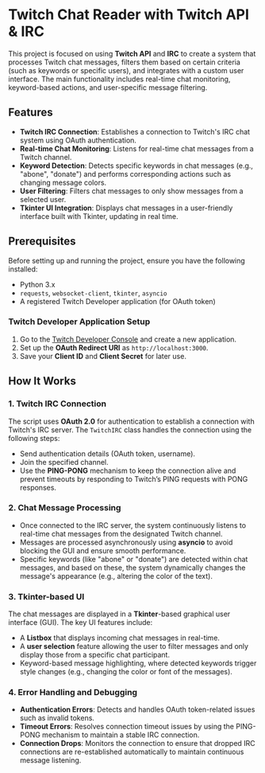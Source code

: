 # Twitch Chat Reader with Twitch API & IRC

This project is focused on using **Twitch API** and **IRC** to create a system that processes Twitch chat messages, filters them based on certain criteria (such as keywords or specific users), and integrates with a custom user interface. The main functionality includes real-time chat monitoring, keyword-based actions, and user-specific message filtering.

## Features
- **Twitch IRC Connection**: Establishes a connection to Twitch's IRC chat system using OAuth authentication.
- **Real-time Chat Monitoring**: Listens for real-time chat messages from a Twitch channel.
- **Keyword Detection**: Detects specific keywords in chat messages (e.g., "abone", "donate") and performs corresponding actions such as changing message colors.
- **User Filtering**: Filters chat messages to only show messages from a selected user.
- **Tkinter UI Integration**: Displays chat messages in a user-friendly interface built with Tkinter, updating in real time.

## Prerequisites
Before setting up and running the project, ensure you have the following installed:

- Python 3.x
- `requests`, `websocket-client`, `tkinter`, `asyncio`
- A registered Twitch Developer application (for OAuth token)

### Twitch Developer Application Setup
1. Go to the [Twitch Developer Console](https://dev.twitch.tv/console/apps) and create a new application.
2. Set up the **OAuth Redirect URI** as `http://localhost:3000`.
3. Save your **Client ID** and **Client Secret** for later use.

## How It Works

### 1. Twitch IRC Connection

The script uses **OAuth 2.0** for authentication to establish a connection with Twitch's IRC server. The `TwitchIRC` class handles the connection using the following steps:
- Send authentication details (OAuth token, username).
- Join the specified channel.
- Use the **PING-PONG** mechanism to keep the connection alive and prevent timeouts by responding to Twitch’s PING requests with PONG responses.

### 2. Chat Message Processing

- Once connected to the IRC server, the system continuously listens to real-time chat messages from the designated Twitch channel.
- Messages are processed asynchronously using **asyncio** to avoid blocking the GUI and ensure smooth performance.
- Specific keywords (like "abone" or "donate") are detected within chat messages, and based on these, the system dynamically changes the message's appearance (e.g., altering the color of the text).

### 3. Tkinter-based UI

The chat messages are displayed in a **Tkinter**-based graphical user interface (GUI). The key UI features include:
- A **Listbox** that displays incoming chat messages in real-time.
- A **user selection** feature allowing the user to filter messages and only display those from a specific chat participant.
- Keyword-based message highlighting, where detected keywords trigger style changes (e.g., changing the color or font of the messages).

### 4. Error Handling and Debugging

- **Authentication Errors**: Detects and handles OAuth token-related issues such as invalid tokens.
- **Timeout Errors**: Resolves connection timeout issues by using the PING-PONG mechanism to maintain a stable IRC connection.
- **Connection Drops**: Monitors the connection to ensure that dropped IRC connections are re-established automatically to maintain continuous message listening.

